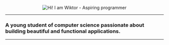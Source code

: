 <p align="center">
  <img src="https://github.com/user-attachments/assets/ba143d2c-d729-4c71-80ec-9efba93250a9" alt="Hi! I am Wiktor - Aspiring programmer">
</p>

---

### A young student of computer science passionate about building beautiful and functional applications.

---

